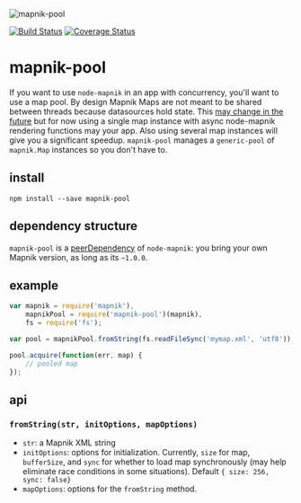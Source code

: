 ![mapnik-pool](https://cloud.githubusercontent.com/assets/83384/4493143/fe155e76-4a46-11e4-81db-61f319910acb.png)

[![Build Status](https://travis-ci.org/mapbox/mapnik-pool.svg?branch=master)](https://travis-ci.org/mapbox/mapnik-pool)
[![Coverage Status](https://coveralls.io/repos/mapbox/mapnik-pool/badge.svg?branch=master&service=github)](https://coveralls.io/github/mapbox/mapnik-pool?branch=master)

# mapnik-pool

If you want to use `node-mapnik` in an app with concurrency, you'll want to use
a map pool. By design Mapnik Maps are not meant to be shared between threads because datasources hold state. This [may change in the future](https://github.com/mapnik/mapnik/issues/2521) but for now using a single map instance with async node-mapnik rendering functions may your app. Also using several map instances will give you a significant speedup. `mapnik-pool` manages a `generic-pool` of `mapnik.Map` instances so you don't have to.

## install

    npm install --save mapnik-pool

## dependency structure

`mapnik-pool` is a [peerDependency](http://domenic.me/2013/02/08/peer-dependencies/)
of `node-mapnik`: you bring your own Mapnik version, as long as its `~1.0.0`.

## example

```js
var mapnik = require('mapnik'),
    mapnikPool = require('mapnik-pool')(mapnik),
    fs = require('fs');

var pool = mapnikPool.fromString(fs.readFileSync('mymap.xml', 'utf8'));

pool.acquire(function(err, map) {
    // pooled map
});
```

## api

### `fromString(str, initOptions, mapOptions)`

* `str`: a Mapnik XML string
* `initOptions`: options for initialization. Currently, `size` for map, `bufferSize`, and `sync` for whether to load map synchronously (may help eliminate race conditions in some situations). Default `{ size: 256, sync: false}`
* `mapOptions`: options for the `fromString` method.
